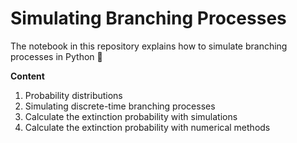 # Simulating Branching Processes

The notebook in this repository explains how to simulate branching processes in Python 🐍

**Content**
1. Probability distributions
2. Simulating discrete-time branching processes
3. Calculate the extinction probability with simulations
4. Calculate the extinction probability with numerical methods

